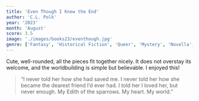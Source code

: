 ```yaml
---
title: 'Even Though I Knew the End'
author: 'C.L. Polk'
year: '2023'
month: 'August'
score: 3.5
image: './images/books23/eventhough.jpg'
genre: ['Fantasy', 'Historical Fiction', 'Queer', 'Mystery', 'Novella', 'Short Story']
---
```


Cute, well-rounded, all the pieces fit together nicely. It does not overstay its welcome, and the worldbuilding is simple but believable. I enjoyed this!

> “I never told her how she had saved me. I never told her how she became the dearest friend I’d ever had. I told her I loved her, but never enough. My Edith of the sparrows. My heart. My world.”
